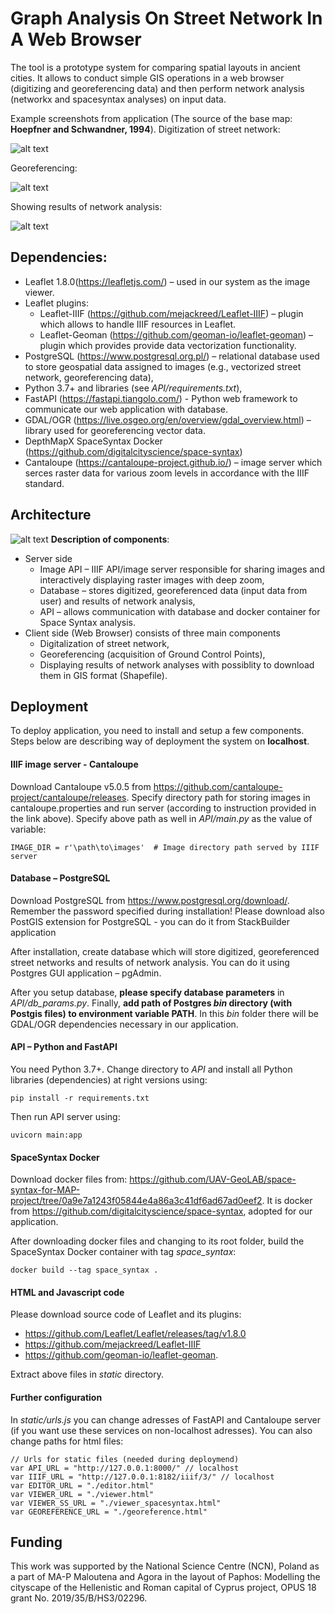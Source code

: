 
# Graph Analysis On Street Network In A Web Browser

The tool is a prototype system for comparing spatial layouts in ancient cities. It allows to conduct simple GIS operations in a web browser (digitizing and georeferencing data) and then perform network analysis (networkx and spacesyntax analyses) on input data. 

Example screenshots from application
(The source of the base map: **Hoepfner and Schwandner, 1994**).
Digitization of street network:

![alt text](https://github.com/UAV-GeoLAB/MAP-Network-Analysis/blob/main/references/digitization-streetnetwork.png)

Georeferencing:

![alt text](https://github.com/UAV-GeoLAB/MAP-Network-Analysis/blob/main/references/georefernce.png)

Showing results of network analysis:

![alt text](https://github.com/UAV-GeoLAB/MAP-Network-Analysis/blob/main/references/results-spacesyntax.png)

## Dependencies:
- Leaflet 1.8.0(https://leafletjs.com/) – used in our system as the image viewer.
- Leaflet plugins:
    - Leaflet-IIIF (https://github.com/mejackreed/Leaflet-IIIF) – plugin which allows to handle IIIF resources in Leaflet.
    - Leaflet-Geoman (https://github.com/geoman-io/leaflet-geoman) – plugin which provides provide data vectorization functionality.
- PostgreSQL (https://www.postgresql.org.pl/) – relational database used to store geospatial data assigned to images (e.g., vectorized street network, georeferencing data),
- Python 3.7+ and libraries (see *API/requirements.txt*),
- FastAPI (https://fastapi.tiangolo.com/) - Python web framework to communicate our web application with database.
- GDAL/OGR (https://live.osgeo.org/en/overview/gdal_overview.html) – library used for georeferencing vector data.
- DepthMapX SpaceSyntax Docker (https://github.com/digitalcityscience/space-syntax)
- Cantaloupe (https://cantaloupe-project.github.io/) – image server which serces raster data for various zoom levels in accordance with the IIIF standard.


## Architecture
![alt text](https://github.com/UAV-GeoLAB/MAP-Network-Analysis/blob/main/references/architecture-diagram.png)
**Description of components**:
- Server side
    - Image API – IIIF API/image server responsible for sharing images and interactively displaying raster images with deep zoom,
    - Database – stores digitized, georeferenced data (input data from user) and  results of network analysis,
    - API – allows communication with database and docker container for Space Syntax analysis.
- Client side (Web Browser) consists of three main components
    - Digitalization of street network,
    - Georeferencing (acquisition of Ground Control Points),
    - Displaying results of network analyses with possiblity to download them in GIS format (Shapefile).

## Deployment
To deploy application, you need to install and setup a few components.
Steps below are describing way of deployment the system on **localhost**.


####  IIIF image server - Cantaloupe
Download Cantaloupe v5.0.5 from https://github.com/cantaloupe-project/cantaloupe/releases.
Specify directory path for storing images in cantaloupe.properties and run server (according to instruction provided in the link above).
Specify above path as well in *API/main.py* as the value of variable:
```
IMAGE_DIR = r'\path\to\images'  # Image directory path served by IIIF server
```

#### Database – PostgreSQL

Download PostgreSQL from https://www.postgresql.org/download/. Remember the password specified during installation!
Please download also PostGIS extension for PostgreSQL - you can do it from StackBuilder application

After installation, create database which will store digitized, georeferenced street networks and results of network analysis. You can do it using Postgres GUI application – pgAdmin.

After you setup database, **please specify database parameters** in *API/db_params.py*.
Finally, **add path of Postgres *bin* directory (with Postgis files) to environment variable PATH**. In this *bin* folder there will be GDAL/OGR dependencies necessary in our application.


#### API – Python and FastAPI
You need Python 3.7+. Change directory to *API* and install all Python libraries (dependencies) at right versions using:
```
pip install -r requirements.txt
```
Then run API server using:
```
uvicorn main:app
```

#### SpaceSyntax Docker
Download docker files from:
https://github.com/UAV-GeoLAB/space-syntax-for-MAP-project/tree/0a9e7a1243f05844e4a86a3c41df6ad67ad0eef2. 
It is docker from https://github.com/digitalcityscience/space-syntax, adopted for our application. 

After downloading docker files and changing to its root folder, build the SpaceSyntax Docker container with tag *space_syntax*:
```
docker build --tag space_syntax .
```

#### HTML and Javascript code
Please download source code of Leaflet and its plugins:
- https://github.com/Leaflet/Leaflet/releases/tag/v1.8.0
- https://github.com/mejackreed/Leaflet-IIIF
- https://github.com/geoman-io/leaflet-geoman.

Extract above files in *static* directory.

#### Further configuration
In *static/urls.js* you can change adresses of FastAPI and Cantaloupe server (if you want use these services on non-localhost adresses). You can also change paths for html files:
```
// Urls for static files (needed during deploymend)
var API_URL = "http://127.0.0.1:8000/" // localhost
var IIIF_URL = "http://127.0.0.1:8182/iiif/3/" // localhost
var EDITOR_URL = "./editor.html"
var VIEWER_URL = "./viewer.html"
var VIEWER_SS_URL = "./viewer_spacesyntax.html"
var GEOREFERENCE_URL = "./georeference.html"
```

## Funding
This work was supported by the National Science Centre (NCN), Poland as a part of MA-P Maloutena and Agora in the layout of Paphos: Modelling the cityscape of the Hellenistic and Roman capital of Cyprus project, OPUS 18 grant No. 2019/35/B/HS3/02296.
